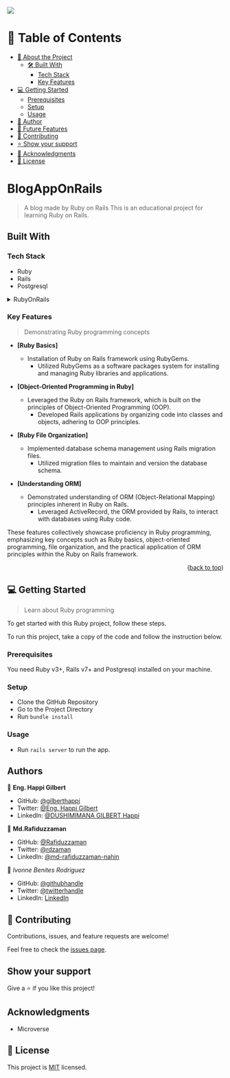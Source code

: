 ![](https://img.shields.io/badge/Microverse-blueviolet)
<a name="readme-top"></a>

# 📗 Table of Contents

- [📖 About the Project](#about-project)
  - [🛠 Built With](#built-with)
    - [Tech Stack](#tech-stack)
    - [Key Features](#key-features)
- [💻 Getting Started](#getting-started)
  - [Prerequisites](#prerequisites)
  - [Setup](#setup)
  - [Usage](#usage)
- [👥 Author](#author)
- [🔭 Future Features](#future-features)
- [🤝 Contributing](#contributing)
- [⭐️ Show your support](#support)
- [🙏 Acknowledgments](#acknowledgments)
- [📝 License](#license)

<!-- PROJECT DESCRIPTION -->
# BlogAppOnRails <a name="about-project"></a>

> A blog made by Ruby on Rails
This is an educational project for learning Ruby on Rails.

## Built With <a name="built-with"></a>

### Tech Stack <a name="tech-stack"></a>
- Ruby
- Rails
- Postgresql


<details>
<summary>RubyOnRails</summary>
  <ul>
    <li>Ruby Programming Language</li>
  </ul>
</details>

<!-- Features -->

### Key Features <a name="key-features"></a>

> Demonstrating Ruby programming concepts

- **[Ruby Basics]**
  - Installation of Ruby on Rails framework using RubyGems.
    - Utilized RubyGems as a software packages system for installing and managing Ruby libraries and applications.

- **[Object-Oriented Programming in Ruby]**
  - Leveraged the Ruby on Rails framework, which is built on the principles of Object-Oriented Programming (OOP).
    - Developed Rails applications by organizing code into classes and objects, adhering to OOP principles.

- **[Ruby File Organization]**
  - Implemented database schema management using Rails migration files.
    - Utilized migration files to maintain and version the database schema.
  
- **[Understanding ORM]**
  - Demonstrated understanding of ORM (Object-Relational Mapping) principles inherent in Ruby on Rails.
    - Leveraged ActiveRecord, the ORM provided by Rails, to interact with databases using Ruby code.

These features collectively showcase proficiency in Ruby programming, emphasizing key concepts such as Ruby basics, object-oriented programming, file organization, and the practical application of ORM principles within the Ruby on Rails framework.

<p

<p align="right">(<a href="#readme-top">back to top</a>)</p>

<!-- GETTING STARTED -->

## 💻 Getting Started <a name="getting-started"></a>

> Learn about Ruby programming

To get started with this Ruby project, follow these steps.


To run this project, take a copy of the code and follow the instruction below.

### Prerequisites

You need Ruby v3+, Rails v7+ and Postgresql installed on your machine.

### Setup

- Clone the GitHub Repository
- Go to the Project Directory
- Run `bundle install`

### Usage

- Run `rails server` to run the app.

## Authors


👤 **Eng. Happi Gilbert**

- GitHub: [@gilberthappi](https://github.com/gilberthappi)
- Twitter: [@Eng. Happi Gilbert](https://twitter.com/DushimimanaGil3)
- LinkedIn: [@DUSHIMIMANA GILBERT Happi](https://www.linkedin.com/in/dushimimana-gilbert-happi-997b2a262/)

👤 **Md.Rafiduzzaman**
- GitHub: [@Rafiduzzaman](https://github.com/Rafiduzzaman)
- Twitter: [@rdzaman](https://twitter.com/rdzaman187468)
- LinkedIn: [@md-rafiduzzaman-nahin](https://www.linkedin.com/in/md-rafiduzzaman-nahin-7431ab1b4/)

👤 *Ivonne Benites Rodriguez* <br/>

- GitHub: [@githubhandle](https://github.com/IvonneBenitesRodriguez)
- Twitter: [@twitterhandle](https://twitter.com/IvonneBenitesR)
- LinkedIn: [LinkedIn](https://www.linkedin.com/in/ivonnebenites/)

## 🤝 Contributing

Contributions, issues, and feature requests are welcome!

Feel free to check the [issues page](../../issues/).

## Show your support

Give a ⭐️ if you like this project!

## Acknowledgments

- Microverse

## 📝 License

This project is [MIT](./MIT.md) licensed.
